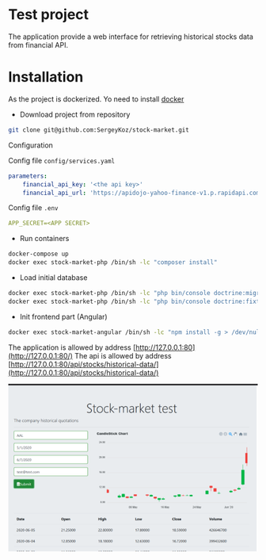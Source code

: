 Test project  
==================
The application provide a web interface for retrieving historical stocks data from financial API.

Installation
==================
As the project is dockerized. Yo need to install [docker](https://www.docker.com/)

- Download project from repository
```bash
git clone git@github.com:SergeyKoz/stock-market.git
```

Configuration

Config file `config/services.yaml`

```yaml
parameters:
    financial_api_key: '<the api key>'
    financial_api_url: 'https://apidojo-yahoo-finance-v1.p.rapidapi.com'
```

Config file `.env`

```yaml
APP_SECRET=<APP SECRET>
```

- Run containers 
```bash
docker-compose up
docker exec stock-market-php /bin/sh -lc "composer install"
```
- Load initial database 
```bash
docker exec stock-market-php /bin/sh -lc "php bin/console doctrine:migrations:migrate"
docker exec stock-market-php /bin/sh -lc "php bin/console doctrine:fixtures:load"
```

- Init frontend part (Angular) 
```bash
docker exec stock-market-angular /bin/sh -lc "npm install -g > /dev/null && npm run build"
```

The application is allowed by address [http://127.0.0.1:80](http://127.0.0.1:80/)
The api is allowed by address [http://127.0.0.1:80/api/stocks/historical-data/](http://127.0.0.1:80/api/stocks/historical-data/)

![image 1](front.png)

